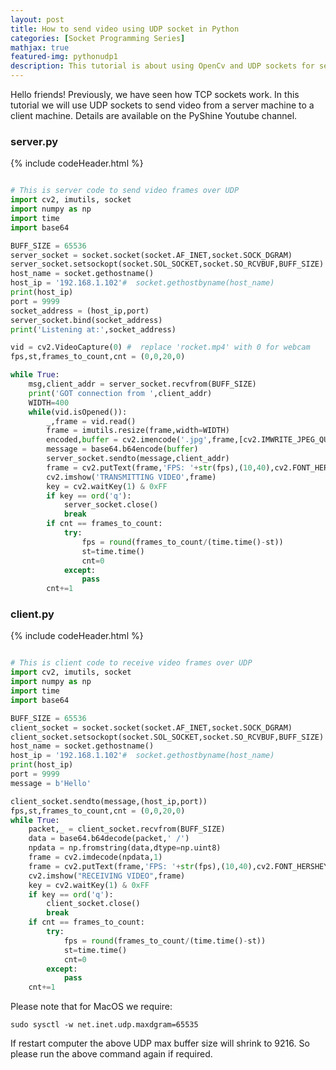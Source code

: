 ```yaml
---
layout: post
title: How to send video using UDP socket in Python
categories: [Socket Programming Series]
mathjax: true
featured-img: pythonudp1
description: This tutorial is about using OpenCv and UDP sockets for server-client video transfer
---
```



Hello friends! Previously, we have seen how TCP sockets work. In this tutorial we will use UDP sockets to send video from a server machine to a client machine.
Details are available on the PyShine Youtube channel. 

### server.py
{% include codeHeader.html %}
```python

# This is server code to send video frames over UDP
import cv2, imutils, socket
import numpy as np
import time
import base64

BUFF_SIZE = 65536
server_socket = socket.socket(socket.AF_INET,socket.SOCK_DGRAM)
server_socket.setsockopt(socket.SOL_SOCKET,socket.SO_RCVBUF,BUFF_SIZE)
host_name = socket.gethostname()
host_ip = '192.168.1.102'#  socket.gethostbyname(host_name)
print(host_ip)
port = 9999
socket_address = (host_ip,port)
server_socket.bind(socket_address)
print('Listening at:',socket_address)

vid = cv2.VideoCapture(0) #  replace 'rocket.mp4' with 0 for webcam
fps,st,frames_to_count,cnt = (0,0,20,0)

while True:
	msg,client_addr = server_socket.recvfrom(BUFF_SIZE)
	print('GOT connection from ',client_addr)
	WIDTH=400
	while(vid.isOpened()):
		_,frame = vid.read()
		frame = imutils.resize(frame,width=WIDTH)
		encoded,buffer = cv2.imencode('.jpg',frame,[cv2.IMWRITE_JPEG_QUALITY,80])
		message = base64.b64encode(buffer)
		server_socket.sendto(message,client_addr)
		frame = cv2.putText(frame,'FPS: '+str(fps),(10,40),cv2.FONT_HERSHEY_SIMPLEX,0.7,(0,0,255),2)
		cv2.imshow('TRANSMITTING VIDEO',frame)
		key = cv2.waitKey(1) & 0xFF
		if key == ord('q'):
			server_socket.close()
			break
		if cnt == frames_to_count:
			try:
				fps = round(frames_to_count/(time.time()-st))
				st=time.time()
				cnt=0
			except:
				pass
		cnt+=1

```

### client.py
{% include codeHeader.html %}
```python

# This is client code to receive video frames over UDP
import cv2, imutils, socket
import numpy as np
import time
import base64

BUFF_SIZE = 65536
client_socket = socket.socket(socket.AF_INET,socket.SOCK_DGRAM)
client_socket.setsockopt(socket.SOL_SOCKET,socket.SO_RCVBUF,BUFF_SIZE)
host_name = socket.gethostname()
host_ip = '192.168.1.102'#  socket.gethostbyname(host_name)
print(host_ip)
port = 9999
message = b'Hello'

client_socket.sendto(message,(host_ip,port))
fps,st,frames_to_count,cnt = (0,0,20,0)
while True:
	packet,_ = client_socket.recvfrom(BUFF_SIZE)
	data = base64.b64decode(packet,' /')
	npdata = np.fromstring(data,dtype=np.uint8)
	frame = cv2.imdecode(npdata,1)
	frame = cv2.putText(frame,'FPS: '+str(fps),(10,40),cv2.FONT_HERSHEY_SIMPLEX,0.7,(0,0,255),2)
	cv2.imshow("RECEIVING VIDEO",frame)
	key = cv2.waitKey(1) & 0xFF
	if key == ord('q'):
		client_socket.close()
		break
	if cnt == frames_to_count:
		try:
			fps = round(frames_to_count/(time.time()-st))
			st=time.time()
			cnt=0
		except:
			pass
	cnt+=1

```
Please note that for MacOS we require:
```
sudo sysctl -w net.inet.udp.maxdgram=65535
```
If restart computer the above UDP max buffer size will shrink to 9216. So please run the above command again if required.
